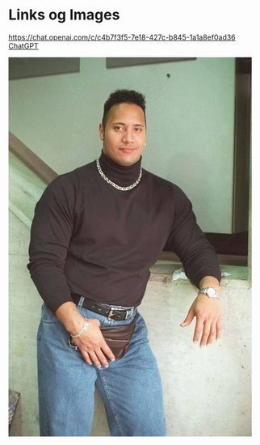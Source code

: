 # Links og Images

https://chat.openai.com/c/c4b7f3f5-7e18-427c-b845-1a1a8ef0ad36
[ChatGPT](https://chat.openai.com/c/c4b7f3f5-7e18-427c-b845-1a1a8ef0ad36)

![Logo](dwayne.jpg)